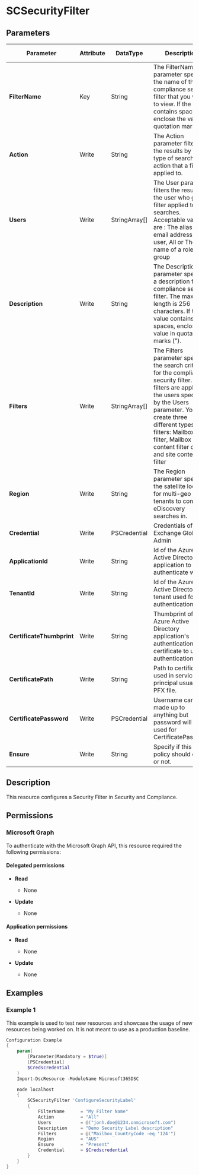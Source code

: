 ﻿# SCSecurityFilter

## Parameters

| Parameter | Attribute | DataType | Description | Allowed Values |
| --- | --- | --- | --- | --- |
| **FilterName** | Key | String | The FilterName parameter specifies the name of the compliance security filter that you want to view. If the value contains spaces, enclose the value in quotation marks ("). | |
| **Action** | Write | String | The Action parameter filters the results by the type of search action that a filter is applied to.  | `Export`, `Preview`, `Purge`, `Search`, `All` |
| **Users** | Write | StringArray[] | The User parameter filters the results by the user who gets a filter applied to their searches. Acceptable values are : The alias or email address of a user, All or The name of a role group | |
| **Description** | Write | String | The Description parameter specifies a description for the compliance security filter. The maximum length is 256 characters. If the value contains spaces, enclose the value in quotation marks ("). | |
| **Filters** | Write | StringArray[] | The Filters parameter specifies the search criteria for the compliance security filter. The filters are applied to the users specified by the Users parameter. You can create three different types of filters: Mailbox filter, Mailbox content filter or Site and site content filter | |
| **Region** | Write | String | The Region parameter specifies the satellite location for multi-geo tenants to conduct eDiscovery searches in. | `APC`, `AUS`, `CAN`, `EUR`, `FRA`, `GBR`, `IND`, `JPN`, `LAM`, `NAM`, `` |
| **Credential** | Write | PSCredential | Credentials of the Exchange Global Admin | |
| **ApplicationId** | Write | String | Id of the Azure Active Directory application to authenticate with. | |
| **TenantId** | Write | String | Id of the Azure Active Directory tenant used for authentication. | |
| **CertificateThumbprint** | Write | String | Thumbprint of the Azure Active Directory application's authentication certificate to use for authentication. | |
| **CertificatePath** | Write | String | Path to certificate used in service principal usually a PFX file. | |
| **CertificatePassword** | Write | PSCredential | Username can be made up to anything but password will be used for CertificatePassword | |
| **Ensure** | Write | String | Specify if this label policy should exist or not. | `Present`, `Absent` |

## Description

This resource configures a Security Filter in Security and Compliance.

## Permissions

### Microsoft Graph

To authenticate with the Microsoft Graph API, this resource required the following permissions:

#### Delegated permissions

- **Read**

    - None

- **Update**

    - None

#### Application permissions

- **Read**

    - None

- **Update**

    - None

## Examples

### Example 1

This example is used to test new resources and showcase the usage of new resources being worked on.
It is not meant to use as a production baseline.

```powershell
Configuration Example
{
    param(
        [Parameter(Mandatory = $true)]
        [PSCredential]
        $Credscredential
    )
    Import-DscResource -ModuleName Microsoft365DSC

    node localhost
    {
        SCSecurityFilter 'ConfigureSecurityLabel'
        {
            FilterName      = "My Filter Name"
            Action          = "All"
            Users           = @("jonh.doe@1234.onmicrosoft.com")
            Description     = "Demo Security Label description"
            Filters         = @("Mailbox_CountryCode -eq '124'")
            Region          = "AUS"
            Ensure          = "Present"
            Credential      = $Credscredential
        }
    }
}
```

